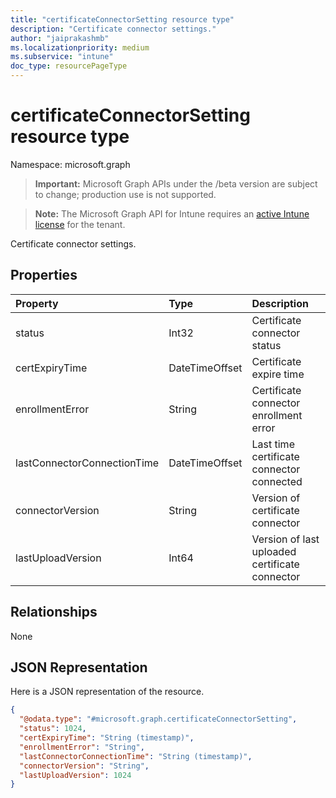 ```yaml
---
title: "certificateConnectorSetting resource type"
description: "Certificate connector settings."
author: "jaiprakashmb"
ms.localizationpriority: medium
ms.subservice: "intune"
doc_type: resourcePageType
---
```


# certificateConnectorSetting resource type

Namespace: microsoft.graph
> **Important:** Microsoft Graph APIs under the /beta version are subject to change; production use is not supported.

> **Note:** The Microsoft Graph API for Intune requires an [active Intune license](https://go.microsoft.com/fwlink/?linkid=839381) for the tenant.


Certificate connector settings.

## Properties
|Property|Type|Description|
|:---|:---|:---|
|status|Int32|Certificate connector status|
|certExpiryTime|DateTimeOffset|Certificate expire time|
|enrollmentError|String|Certificate connector enrollment error|
|lastConnectorConnectionTime|DateTimeOffset|Last time certificate connector connected|
|connectorVersion|String|Version of certificate connector|
|lastUploadVersion|Int64|Version of last uploaded certificate connector|

## Relationships
None

## JSON Representation
Here is a JSON representation of the resource.
<!-- {
  "blockType": "resource",
  "@odata.type": "microsoft.graph.certificateConnectorSetting"
}
-->
``` json
{
  "@odata.type": "#microsoft.graph.certificateConnectorSetting",
  "status": 1024,
  "certExpiryTime": "String (timestamp)",
  "enrollmentError": "String",
  "lastConnectorConnectionTime": "String (timestamp)",
  "connectorVersion": "String",
  "lastUploadVersion": 1024
}
```
